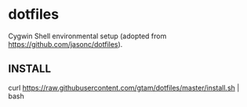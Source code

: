 # dotfiles
Cygwin Shell environmental setup (adopted from https://github.com/jasonc/dotfiles).

## INSTALL ##
curl https://raw.githubusercontent.com/gtam/dotfiles/master/install.sh | bash
